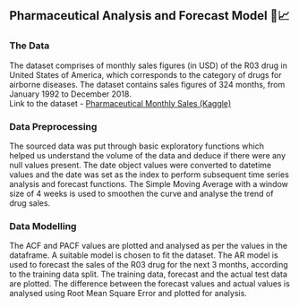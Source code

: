 ## **Pharmaceutical Analysis and Forecast Model 💊📈**

### **The Data**   
The dataset comprises of monthly sales figures (in USD) of the R03 drug in United States of America, which corresponds to the category of drugs for airborne diseases. The dataset contains sales figures of 324 months, from January 1992 to December 2018.   
Link to the dataset - [Pharmaceutical Monthly Sales (Kaggle)](https://www.kaggle.com/datasets/073a504d1a08699891aa3dc261341d697c85513651c2f0a428ae0162873f8762)

### **Data Preprocessing**   
The sourced data was put through basic exploratory functions which helped us understand the volume of the data and deduce if there were any null values present. The date object values were converted to datetime values and the date was set as the index to perform subsequent time series analysis and forecast functions. The Simple Moving Average with a window size of 4 weeks is used  to smoothen the curve and analyse the trend of drug sales.   

### **Data Modelling**   
The ACF and PACF values are plotted and analysed as per the values in the dataframe. A suitable model is chosen to fit the dataset. The AR model is used to forecast the sales of the R03 drug for the next 3 months, according to the training data split. The training data, forecast and the actual test data are plotted. The difference between the forecast values and actual values is analysed using Root Mean Square Error and plotted for analysis.

